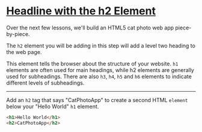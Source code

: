 # [Headline with the h2 Element](https://learn.freecodecamp.org/responsive-web-design/basic-html-and-html5/headline-with-the-h2-element)

Over the next few lessons, we'll build an HTML5 cat photo web app piece-by-piece.

The `h2` element you will be adding in this step will add a level two heading to the web page.

This element tells the browser about the structure of your website. `h1` elements are often used for main headings, while h2 elements are generally used for subheadings. There are also `h3`, `h4`, `h5` and `h6` elements to indicate different levels of subheadings.

---

Add an `h2` tag that says "CatPhotoApp" to create a second HTML `element` below your "Hello World" `h1` element.

```html
<h1>Hello World</h1>
<h2>CatPhotoApp</h2>
```
